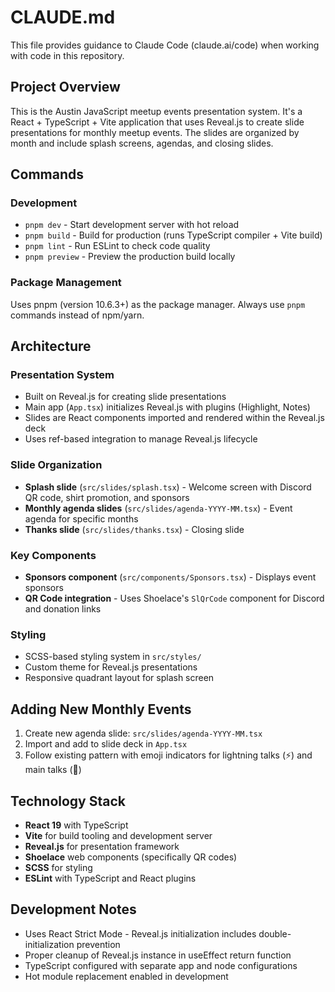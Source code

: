 # CLAUDE.md

This file provides guidance to Claude Code (claude.ai/code) when working with code in this repository.

## Project Overview

This is the Austin JavaScript meetup events presentation system. It's a React + TypeScript + Vite application that uses Reveal.js to create slide presentations for monthly meetup events. The slides are organized by month and include splash screens, agendas, and closing slides.

## Commands

### Development
- `pnpm dev` - Start development server with hot reload
- `pnpm build` - Build for production (runs TypeScript compiler + Vite build)
- `pnpm lint` - Run ESLint to check code quality
- `pnpm preview` - Preview the production build locally

### Package Management
Uses pnpm (version 10.6.3+) as the package manager. Always use `pnpm` commands instead of npm/yarn.

## Architecture

### Presentation System
- Built on Reveal.js for creating slide presentations
- Main app (`App.tsx`) initializes Reveal.js with plugins (Highlight, Notes)
- Slides are React components imported and rendered within the Reveal.js deck
- Uses ref-based integration to manage Reveal.js lifecycle

### Slide Organization
- **Splash slide** (`src/slides/splash.tsx`) - Welcome screen with Discord QR code, shirt promotion, and sponsors
- **Monthly agenda slides** (`src/slides/agenda-YYYY-MM.tsx`) - Event agenda for specific months
- **Thanks slide** (`src/slides/thanks.tsx`) - Closing slide

### Key Components
- **Sponsors component** (`src/components/Sponsors.tsx`) - Displays event sponsors
- **QR Code integration** - Uses Shoelace's `SlQrCode` component for Discord and donation links

### Styling
- SCSS-based styling system in `src/styles/`
- Custom theme for Reveal.js presentations
- Responsive quadrant layout for splash screen

## Adding New Monthly Events

1. Create new agenda slide: `src/slides/agenda-YYYY-MM.tsx`
2. Import and add to slide deck in `App.tsx`
3. Follow existing pattern with emoji indicators for lightning talks (⚡️) and main talks (🎤)

## Technology Stack

- **React 19** with TypeScript
- **Vite** for build tooling and development server
- **Reveal.js** for presentation framework
- **Shoelace** web components (specifically QR codes)
- **SCSS** for styling
- **ESLint** with TypeScript and React plugins

## Development Notes

- Uses React Strict Mode - Reveal.js initialization includes double-initialization prevention
- Proper cleanup of Reveal.js instance in useEffect return function
- TypeScript configured with separate app and node configurations
- Hot module replacement enabled in development